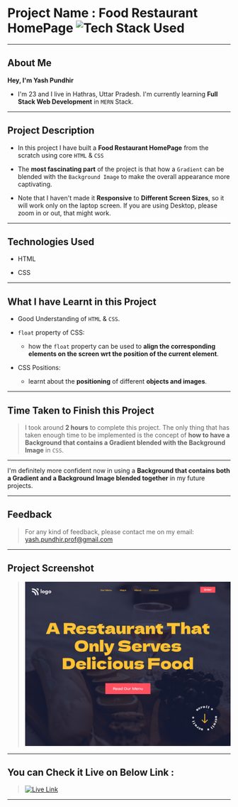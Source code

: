 # Project Name : Food Restaurant HomePage ![Tech Stack Used](https://img.shields.io/badge/Technologies-HTML%20%26%20CSS-orange)

---

## About Me

**Hey, I'm Yash Pundhir**

- I'm 23 and I live in Hathras, Uttar Pradesh. I'm currently learning **Full Stack Web Development** in `MERN` Stack.

---

## Project Description

- In this project I have built a **Food Restaurant HomePage** from the scratch using core `HTML` & `CSS`

- The **most fascinating part** of the project is that how a `Gradient` can be blended with the `Background Image` to make the overall appearance more captivating.

- Note that I haven't made it **Responsive** to **Different Screen Sizes**, so it will work only on the laptop screen. If you are using Desktop, please zoom in or out, that might work.

---

## Technologies Used

- HTML

- CSS

---

## What I have Learnt in this Project

- Good Understanding of `HTML` & `CSS`.

- `float` property of CSS:

  - how the `float` property can be used to **align the corresponding elements on the screen wrt the position of the current element**.

- CSS Positions:

  - learnt about the **positioning** of different **objects and images**.

---

## Time Taken to Finish this Project

> I took around **2 hours** to complete this project. The only thing that has taken enough time to be implemented is the concept of **how to have a Background that contains a Gradient blended with the Background Image** in `CSS`.

---

I'm definitely more confident now in using a **Background that contains both a Gradient and a Background Image blended together** in my future projects.

---

## Feedback

> For any kind of feedback, please contact me on my email: yash.pundhir.prof@gmail.com

---

## Project Screenshot

> ![SS](./SS_of_the_project.png)

---

## You can Check it Live on Below Link :

> [![Live Link](https://img.shields.io/badge/DEPLOYED-LINK-green)](https://food-restaurant-homepage-sj.netlify.app/)

---
